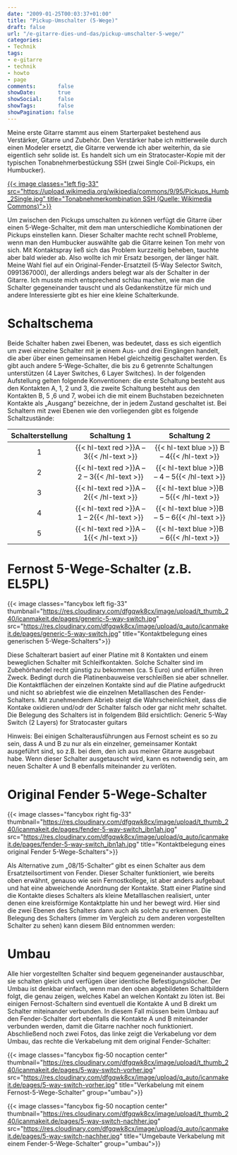 ```yaml
---
date: "2009-01-25T00:03:37+01:00"
title: "Pickup-Umschalter (5-Wege)"
draft: false
url: "/e-gitarre-dies-und-das/pickup-umschalter-5-wege/"
categories:
- Technik
tags:
- e-gitarre
- technik
- howto
- page
comments:       false
showDate:       true
showSocial:     false
showTags:       false
showPagination: false
---
```


Meine erste Gitarre stammt aus einem Starterpaket bestehend aus Verstärker, Gitarre und Zubehör. Den Verstärker habe ich mittlerweile durch einen Modeler ersetzt, die Gitarre verwende ich aber weiterhin, da sie eigentlich sehr solide ist. Es handelt sich um ein Stratocaster-Kopie mit der typischen Tonabnehmerbestückung SSH (zwei Single Coil-Pickups, ein Humbucker).

<!-- more -->

[{{< image classes="left fig-33" src="https://upload.wikimedia.org/wikipedia/commons/9/95/Pickups_Humb_2Single.jpg" title="Tonabnehmerkombination SSH (Quelle: Wikimedia Commons)">}}](https://commons.wikimedia.org/wiki/File:Pickups_Humb_2Single.jpg)

Um zwischen den Pickups umschalten zu können verfügt die Gitarre über einen 5-Wege-Schalter, mit dem man unterschiedliche Kombinationen der Pickups einstellen kann. Dieser Schalter machte recht schnell Probleme, wenn man den Humbucker auswählte gab die Gitarre keinen Ton mehr von sich. Mit Kontaktspray ließ sich das Problem kurzzeitig beheben, tauchte aber bald wieder ab. Also wollte ich mir Ersatz besorgen, der länger hält. Meine Wahl fiel auf ein Original-Fender-Ersatzteil (5-Way Selector Switch, 0991367000), der allerdings anders belegt war als der Schalter in der Gitarre. Ich musste mich entsprechend schlau machen, wie man die Schalter gegeneinander tauscht und als Gedankenstütze für mich und andere Interessierte gibt es hier eine kleine Schalterkunde.

# Schaltschema

Beide Schalter haben zwei Ebenen, was bedeutet, dass es sich eigentlich um zwei einzelne Schalter mit je einem Aus- und drei Eingängen handelt, die aber über einen gemeinsamen Hebel gleichzeitig geschaltet werden. Es gibt auch andere 5-Wege-Schalter, die bis zu 6 getrennte Schaltungen unterstützen (4 Layer Switches, 6 Layer Switches). In der folgenden Aufstellung gelten folgende Konventionen: die erste Schaltung besteht aus den Kontakten A, 1, 2 und 3, die zweite Schaltung besteht aus den Kontakten B, 5 ,6 und 7, wobei ich die mit einem Buchstaben bezeichneten Kontakte als „Ausgang“ bezeichne, der in jedem Zustand geschaltet ist. Bei Schaltern mit zwei Ebenen wie den vorliegenden gibt es folgende Schaltzustände:


| Schalterstellung |               Schaltung 1                    |                 Schaltung 2                    |
|:----------------:|:--------------------------------------------:|:----------------------------------------------:|
| 1                | {{< hl-text red >}}A – 3{{< /hl-text >}}     | {{< hl-text blue >}} B – 4{{< /hl-text >}}    |
| 2                | {{< hl-text red >}}A – 2 – 3{{< /hl-text >}} | {{< hl-text blue >}}B – 4 – 5{{< /hl-text >}} |
| 3                | {{< hl-text red >}}A – 2{{< /hl-text >}}     | {{< hl-text blue >}}B – 5{{< /hl-text >}}     |
| 4                | {{< hl-text red >}}A – 1 – 2{{< /hl-text >}} | {{< hl-text blue >}}B – 5 – 6{{< /hl-text >}} |
| 5                | {{< hl-text red >}}A – 1{{< /hl-text >}}     | {{< hl-text blue >}}B – 6{{< /hl-text >}}     |

# Fernost 5-Wege-Schalter (z.B. EL5PL)

{{< image classes="fancybox left fig-33" thumbnail="https://res.cloudinary.com/dfgqwk8cx/image/upload/t_thumb_240/icanmakeit.de/pages/generic-5-way-switch.jpg" src="https://res.cloudinary.com/dfgqwk8cx/image/upload/q_auto/icanmakeit.de/pages/generic-5-way-switch.jpg" title="Kontaktbelegung eines generischen 5-Wege-Schalters">}}

Diese Schalterart basiert auf einer Platine mit 8 Kontakten und einem beweglichen Schalter mit Schleifkontakten. Solche Schalter sind im Zubehörhandel recht günstig zu bekommen (ca. 5 Euro) und erfüllen ihren Zweck. Bedingt durch die Platinenbauweise verschleißen sie aber schneller. Die Kontaktflächen der einzelnen Kontakte sind auf die Platine aufgedruckt und nicht so abriebfest wie die einzelnen Metalllaschen des Fender-Schalters. Mit zunehmendem Abrieb steigt die Wahrscheinlichkeit, dass die Kontake oxidieren und/odr der Schalter falsch oder gar nicht mehr schaltet. Die Belegung des Schalters ist in folgendem Bild ersichtlich:
Generic 5-Way Switch (2 Layers) for Stratocaster guitars

Hinweis: Bei einigen Schalterausführungen aus Fernost scheint es so zu sein, dass A und B zu nur als ein einzelner, gemeinsamer Kontakt ausgeführt sind, so z.B. bei dem, den ich aus meiner Gitarre ausgebaut habe. Wenn dieser Schalter ausgetauscht wird, kann es notwendig sein, am neuen Schalter A und B ebenfalls miteinander zu verlöten.

# Original Fender 5-Wege-Schalter

{{< image classes="fancybox right fig-33" thumbnail="https://res.cloudinary.com/dfgqwk8cx/image/upload/t_thumb_240/icanmakeit.de/pages/fender-5-way-switch_ibn1ah.jpg" src="https://res.cloudinary.com/dfgqwk8cx/image/upload/q_auto/icanmakeit.de/pages/fender-5-way-switch_ibn1ah.jpg" title="Kontaktbelegung eines original Fender 5-Wege-Schalters">}}

Als Alternative zum „08/15-Schalter“ gibt es einen Schalter aus dem Ersatzteilsortiment von Fender. Dieser Schalter funktioniert, wie bereits oben erwähnt, genauso wie sein Fernostkollege, ist aber anders aufgebaut und hat eine abweichende Anordnung der Kontakte. Statt einer Platine sind die Kontakte dieses Schalters als kleine Metalllaschen realisiert, unter denen eine kreisförmige Kontaktplatte hin und her bewegt wird. Hier sind die zwei Ebenen des Schalters dann auch als solche zu erkennen. Die Belegung des Schalters (immer im Vergleich zu dem anderen vorgestellten Schalter zu sehen) kann diesem Bild entnommen werden:

# Umbau

Alle hier vorgestellten Schalter sind bequem gegeneinander austauschbar, sie schalten gleich und verfügen über identische Befestigungslöcher. Der Umbau ist denkbar einfach, wenn man den oben abgebildeten Schaltbildern folgt, die genau zeigen, welches Kabel an welchen Kontakt zu löten ist. Bei einigen Fernost-Schaltern sind eventuell die Kontakte A und B direkt um Schalter miteinander verbunden. In diesem Fall müssen beim Umbau auf den Fender-Schalter dort ebenfalls die Kontakte A und B miteinander verbunden werden, damit die Gitarre nachher noch funktioniert. Abschließend noch zwei Fotos, das linke zeigt die Verkabelung vor dem Umbau, das rechte die Verkabelung mit dem original Fender-Schalter:

{{< image classes="fancybox fig-50 nocaption center" thumbnail="https://res.cloudinary.com/dfgqwk8cx/image/upload/t_thumb_240/icanmakeit.de/pages/5-way-switch-vorher.jpg" src="https://res.cloudinary.com/dfgqwk8cx/image/upload/q_auto/icanmakeit.de/pages/5-way-switch-vorher.jpg" title="Verkabelung mit einem Fernost-5-Wege-Schalter" group="umbau">}}

{{< image classes="fancybox fig-50 nocaption center" thumbnail="https://res.cloudinary.com/dfgqwk8cx/image/upload/t_thumb_240/icanmakeit.de/pages/5-way-switch-nachher.jpg" src="https://res.cloudinary.com/dfgqwk8cx/image/upload/q_auto/icanmakeit.de/pages/5-way-switch-nachher.jpg" title="Umgebaute Verkabelung mit einem Fender-5-Wege-Schalter" group="umbau">}}
